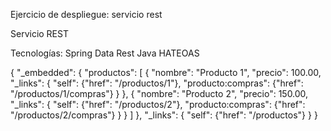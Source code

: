 Ejercicio de despliegue: servicio rest

Servicio REST 


Tecnologías:
Spring Data Rest
Java
HATEOAS


{
  "_embedded": {
    "productos": [
      {
        "nombre": "Producto 1",
        "precio": 100.00,
        "_links": {
          "self": {"href": "/productos/1"},
          "producto:compras": {"href": "/productos/1/compras"}
        }
      },
      {
        "nombre": "Producto 2",
        "precio": 150.00,
        "_links": {
          "self": {"href": "/productos/2"},
          "producto:compras": {"href": "/productos/2/compras"}
        }
      }
    ]
  },
  "_links": {
    "self": {"href": "/productos"}
  }
}


